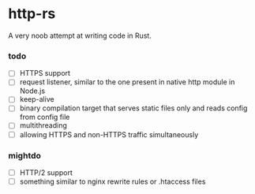 # http-rs
A very noob attempt at writing code in Rust.

### todo
- [ ] HTTPS support
- [ ] request listener, similar to the one present in native http module in Node.js
- [ ] keep-alive
- [ ] binary compilation target that serves static files only and reads config from config file
- [ ] multithreading
- [ ] allowing HTTPS and non-HTTPS traffic simultaneously

### mightdo
- [ ] HTTP/2 support
- [ ] something similar to nginx rewrite rules or .htaccess files
